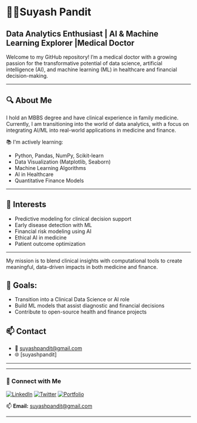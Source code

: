 # 👨‍⚕️Suyash Pandit
## Data Analytics Enthusiast | AI & Machine Learning Explorer  |Medical Doctor 

Welcome to my GitHub repository! I’m a medical doctor with a growing passion for the transformative potential of data science, artificial intelligence (AI), and machine learning (ML) in healthcare and financial decision-making.

---

## 🔍 About Me
I hold an MBBS degree and have clinical experience in family medicine. Currently, I am transitioning into the world of data analytics, with a focus on integrating AI/ML into real-world applications in medicine and finance.

📚 I'm actively learning:
- Python, Pandas, NumPy, Scikit-learn
- Data Visualization (Matplotlib, Seaborn)
- Machine Learning Algorithms
- AI in Healthcare
- Quantitative Finance Models

---

## 🧠 Interests
- Predictive modeling for clinical decision support
- Early disease detection with ML
- Financial risk modeling using AI
- Ethical AI in medicine
- Patient outcome optimization

---

My mission is to blend clinical insights with computational tools to create meaningful, data-driven impacts in both medicine and finance.

## 📌 Goals:
- Transition into a Clinical Data Science or AI role
- Build ML models that assist diagnostic and financial decisions
- Contribute to open-source health and finance projects


## 📫 Contact
- 📧 suyashpandit@gmail.com
- 🌐 [suyashpandit]

---

 
---
 
### 📢 Connect with Me
[![LinkedIn](https://img.shields.io/badge/LinkedIn-0A66C2?style=for-the-badge&logo=linkedin&logoColor=white)](https://linkedin.com/in/yourusername)
[![Twitter](https://img.shields.io/badge/Twitter-1DA1F2?style=for-the-badge&logo=twitter&logoColor=white)](https://twitter.com/yourusername)
[![Portfolio](https://img.shields.io/badge/Portfolio-ff5722?style=for-the-badge&logo=google-chrome&logoColor=white)](https://yourportfolio.com)
 
📫 **Email:** suyashpandit@gmail.com  
 
---
 
###
